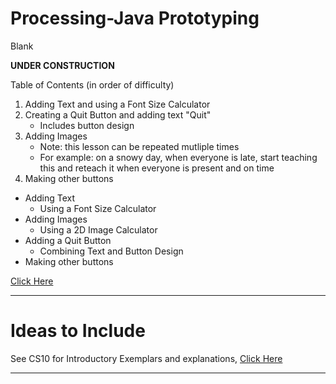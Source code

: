 # Processing-Java Prototyping
Blank

**UNDER CONSTRUCTION**

Table of Contents (in order of difficulty)
1. Adding Text and using a Font Size Calculator
2. Creating a Quit Button and adding text "Quit"
   - Includes button design
3. Adding Images
   - Note: this lesson can be repeated mutliple times
   - For example: on a snowy day, when everyone is late, start teaching this and reteach it when everyone is present and on time
4. Making other buttons

- Adding Text
  - Using a Font Size Calculator
- Adding Images
  - Using a 2D Image Calculator
- Adding a Quit Button
  - Combining Text and Button Design
- Making other buttons

<a href="">Click Here</a>

---

# Ideas to Include
See CS10 for Introductory Exemplars and explanations, <a href="https://github.com/MercersKitchen/CS10/tree/master/Computer%20Apps/Prototyping%20Skills">Click Here</a>

---
